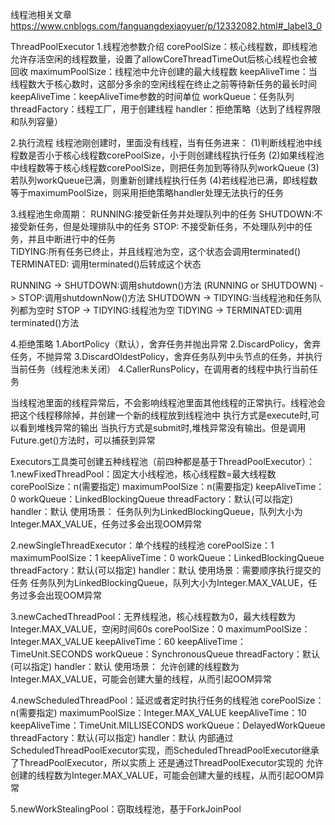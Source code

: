 
线程池相关文章
https://www.cnblogs.com/fanguangdexiaoyuer/p/12332082.html#_label3_0

ThreadPoolExecutor
1.线程池参数介绍
corePoolSize：核心线程数，即线程池允许存活空闲的线程数量，设置了allowCoreThreadTimeOut后核心线程也会被回收
maximumPoolSize：线程池中允许创建的最大线程数
keepAliveTime：当线程数大于核心数时，这部分多余的空闲线程在终止之前等待新任务的最长时间
keepAliveTime：keepAliveTime参数的时间单位
workQueue：任务队列
threadFactory：线程工厂，用于创建线程
handler：拒绝策略（达到了线程界限和队列容量）

2.执行流程
线程池刚创建时，里面没有线程，当有任务进来：
(1)判断线程池中线程数是否小于核心线程数corePoolSize，小于则创建线程执行任务
(2)如果线程池中线程数等于核心线程数corePoolSize，则把任务加到等待队列workQueue
(3)若队列workQueue已满，则重新创建线程执行任务
(4)若线程池已满，即线程数等于maximumPoolSize，则采用拒绝策略handler处理无法执行的任务 

3.线程池生命周期：
RUNNING:接受新任务并处理队列中的任务
SHUTDOWN:不接受新任务，但是处理排队中的任务 
STOP: 不接受新任务，不处理队列中的任务，并且中断进行中的任务     
TIDYING:所有任务已终止，并且线程池为空，这个状态会调用terminated()
TERMINATED: 调用terminated()后转成这个状态

RUNNING -> SHUTDOWN:调用shutdown()方法
(RUNNING or SHUTDOWN) -> STOP:调用shutdownNow()方法
SHUTDOWN -> TIDYING:当线程池和任务队列都为空时
STOP -> TIDYING:线程池为空
TIDYING -> TERMINATED:调用terminated()方法

4.拒绝策略
1.AbortPolicy（默认），舍弃任务并抛出异常
2.DiscardPolicy，舍弃任务，不抛异常
3.DiscardOldestPolicy，舍弃任务队列中头节点的任务，并执行当前任务（线程池未关闭）
4.CallerRunsPolicy，在调用者的线程中执行当前任务

当线程池里面的线程异常后，不会影响线程池里面其他线程的正常执行。线程池会把这个线程移除掉，并创建一个新的线程放到线程池中
执行方式是execute时,可以看到堆栈异常的输出
当执行方式是submit时,堆栈异常没有输出。但是调用Future.get()方法时，可以捕获到异常



Executors工具类可创建五种线程池（前四种都是基于ThreadPoolExecutor）：
1.newFixedThreadPool：固定大小线程池，核心线程数=最大线程数
corePoolSize：n(需要指定)
maximumPoolSize：n(需要指定)
keepAliveTime：0
workQueue：LinkedBlockingQueue
threadFactory：默认(可以指定)
handler：默认
使用场景：
任务队列为LinkedBlockingQueue，队列大小为Integer.MAX_VALUE，任务过多会出现OOM异常

2.newSingleThreadExecutor：单个线程的线程池
corePoolSize：1
maximumPoolSize：1
keepAliveTime：0
workQueue：LinkedBlockingQueue
threadFactory：默认(可以指定)
handler：默认
使用场景：需要顺序执行提交的任务
任务队列为LinkedBlockingQueue，队列大小为Integer.MAX_VALUE，任务过多会出现OOM异常

3.newCachedThreadPool：无界线程池，核心线程数为0，最大线程数为Integer.MAX_VALUE，空闲时间60s
corePoolSize：0
maximumPoolSize：Integer.MAX_VALUE
keepAliveTime：60
keepAliveTime：TimeUnit.SECONDS
workQueue：SynchronousQueue
threadFactory：默认(可以指定)
handler：默认
使用场景：
允许创建的线程数为Integer.MAX_VALUE，可能会创建大量的线程，从而引起OOM异常

4.newScheduledThreadPool：延迟或者定时执行任务的线程池
corePoolSize：n(需要指定)
maximumPoolSize：Integer.MAX_VALUE
keepAliveTime：10
keepAliveTime：TimeUnit.MILLISECONDS
workQueue：DelayedWorkQueue
threadFactory：默认(可以指定)
handler：默认
内部通过ScheduledThreadPoolExecutor实现，而ScheduledThreadPoolExecutor继承了ThreadPoolExecutor，所以实质上
还是通过ThreadPoolExecutor实现的
允许创建的线程数为Integer.MAX_VALUE，可能会创建大量的线程，从而引起OOM异常

5.newWorkStealingPool：窃取线程池，基于ForkJoinPool


